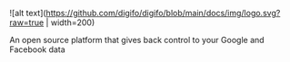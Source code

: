 ![alt text](https://github.com/digifo/digifo/blob/main/docs/img/logo.svg?raw=true | width=200)

An open source platform that gives back control to your Google and Facebook data
